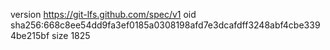 version https://git-lfs.github.com/spec/v1
oid sha256:668c8ee54dd9fa3ef0185a0308198afd7e3dcafdff3248abf4cbe3394be215bf
size 1825
